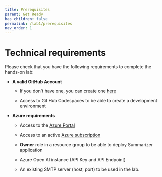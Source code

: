 ```yaml
---
title: Prerequisites
parent: Get Ready
has_children: false
permalink: /lab1/prerequisites
nav_order: 1
---
```


# Technical requirements

Please check that you have the following requirements to complete the hands-on lab:

- <b>A valid GitHub Account</b>

  - If you don't have one, you can create one [here](https://github.com/signup)

  - Access to Git Hub Codespaces to be able to create a development environment

- <b>Azure requirements</b>

  - Access to the [Azure Portal](https://www.portal.azure.com)

  - Access to an active [Azure subscription](https://portal.azure.com/#blade/Microsoft_Azure_Billing/SubscriptionsBlade)

  - <b>Owner</b> role in a resource group to be able to deploy Summarizer application

  - Azure Open AI instance (API Key and API  Endpoint)

  - An existing SMTP server (host, port) to be used in the lab.